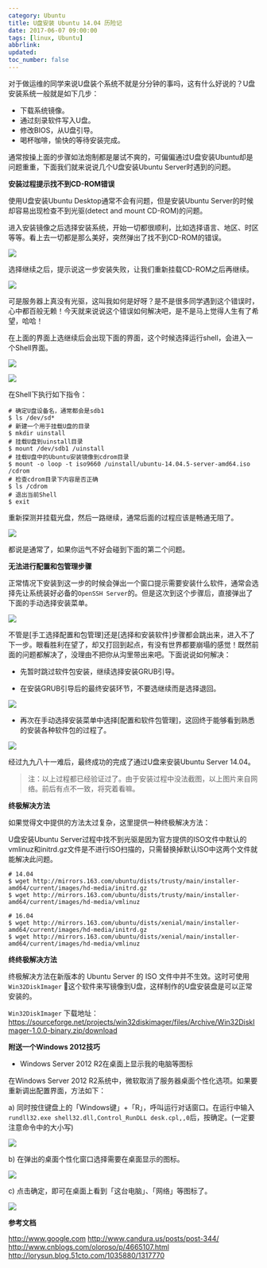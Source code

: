 ```yaml
---
category: Ubuntu
title: U盘安装 Ubuntu 14.04 历险记
date: 2017-06-07 09:00:00
tags: [linux, Ubuntu]
abbrlink:
updated:
toc_number: false
---
```


对于做运维的同学来说U盘装个系统不就是分分钟的事吗，这有什么好说的？U盘安装系统一般就是如下几步：

- 下载系统镜像。
- 通过刻录软件写入U盘。
- 修改BIOS，从U盘引导。
- 喝杯咖啡，愉快的等待安装完成。

通常按操上面的步骤如法炮制都是屡试不爽的，可偏偏通过U盘安装Ubuntu却是问题重重，下面我们就来说说几个U盘安装Ubuntu Server时遇到的问题。

<!-- more -->

**安装过程提示找不到CD-ROM错误**

使用U盘安装Ubuntu Desktop通常不会有问题，但是安装Ubuntu Server的时候却容易出现检查不到光驱(detect and mount CD-ROM)的问题。

进入安装镜像之后选择安装系统，开始一切都很顺利，比如选择语言、地区、时区等等。看上去一切都是那么美好，突然弹出了找不到CD-ROM的错误。

![](https://www.hi-linux.com/img/linux/uinstall1.png)


选择继续之后，提示说这一步安装失败，让我们重新挂载CD-ROM之后再继续。

![](https://www.hi-linux.com/img/linux/uinstall2.png)

可是服务器上真没有光驱，这叫我如何是好呀？是不是很多同学遇到这个错误时，心中都百般无赖！今天就来说说这个错误如何解决吧，是不是马上觉得人生有了希望，哈哈！


在上面的界面上选继续后会出现下面的界面，这个时候选择运行shell，会进入一个Shell界面。

![](https://www.hi-linux.com/img/linux/uinstall3.png)

![](https://www.hi-linux.com/img/linux/uinstall4.png)

在Shell下执行如下指令：

```
# 确定U盘设备名，通常都会是sdb1
$ ls /dev/sd*
# 新建一个用于挂载U盘的目录
$ mkdir uinstall
# 挂载U盘到uinstall目录
$ mount /dev/sdb1 /uinstall
# 挂载U盘中的Ubuntu安装镜像到cdrom目录
$ mount -o loop -t iso9660 /uinstall/ubuntu-14.04.5-server-amd64.iso /cdrom
# 检查cdrom目录下内容是否正确
$ ls /cdrom
# 退出当前Shell
$ exit
```

重新探测并挂载光盘，然后一路继续，通常后面的过程应该是畅通无阻了。

![](https://www.hi-linux.com/img/linux/uinstall5.png)

都说是通常了，如果你运气不好会碰到下面的第二个问题。

**无法进行配置和包管理步骤**

正常情况下安装到这一步的时候会弹出一个窗口提示需要安装什么软件，通常会选择先让系统装好必备的`OpenSSH Server`的。但是这次到这个步骤后，直接弹出了下面的手动选择安装菜单。

![](https://www.hi-linux.com/img/linux/uinstall6.jpg)

不管是[手工选择配置和包管理]还是[选择和安装软件]步骤都会跳出来，进入不了下一步。眼看胜利在望了，却又打回到起点，有没有世界都要崩塌的感觉！既然前面的问题都解决了，没理由不把你从沟里带出来吧。下面说说如何解决：

- 先暂时跳过软件包安装，继续选择安装GRUB引导。

- 在安装GRUB引导后的最终安装环节，不要选继续而是选择退回。

![](https://www.hi-linux.com/img/linux/uinstall7.jpg)

- 再次在手动选择安装菜单中选择[配置和软件包管理]，这回终于能够看到熟悉的安装各种软件包的过程了。

![](https://www.hi-linux.com/img/linux/uinstall8.jpg)


经过九九八十一难后，最终成功的完成了通过U盘来安装Ubuntu Server 14.04。

> 注：以上过程都已经验证过了。由于安装过程中没法截图，以上图片来自网络。前后有点不一致，将究着看嘛。

**终极解决方法**

如果觉得文中提供的方法太过复杂，这里提供一种终极解决方法：

U盘安装Ubuntu Server过程中找不到光驱是因为官方提供的ISO文件中默认的vmlinuz和initrd.gz文件是不进行ISO扫描的，只需替换掉默认ISO中这两个文件就能解决此问题。

```
# 14.04
$ wget http://mirrors.163.com/ubuntu/dists/trusty/main/installer-amd64/current/images/hd-media/initrd.gz
$ wget http://mirrors.163.com/ubuntu/dists/trusty/main/installer-amd64/current/images/hd-media/vmlinuz

# 16.04
$ wget http://mirrors.163.com/ubuntu/dists/xenial/main/installer-amd64/current/images/hd-media/initrd.gz
$ wget http://mirrors.163.com/ubuntu/dists/xenial/main/installer-amd64/current/images/hd-media/vmlinuz
```

**终终极解决方法**

终极解决方法在新版本的 Ubuntu Server 的 ISO 文件中并不生效。这时可使用 `Win32DiskImager` 这个软件来写镜像到U盘，这样制作的U盘安装盘是可以正常安装的。

`Win32DiskImager` 下载地址：https://sourceforge.net/projects/win32diskimager/files/Archive/Win32DiskImager-1.0.0-binary.zip/download

**附送一个Windows 2012技巧**

- Windows Server 2012 R2在桌面上显示我的电脑等图标

在Windows Server 2012 R2系统中，微软取消了服务器桌面个性化选项。如果要重新调出配置界面，方法如下：

a) 同时按住键盘上的「Windows键」+「R」，呼叫运行对话窗口。在运行中输入`rundll32.exe shell32.dll,Control_RunDLL desk.cpl,,0`后，按确定。(一定要注意命令中的大小写)

![](https://www.hi-linux.com/img/linux/uinstall9.jpg)

b) 在弹出的桌面个性化窗口选择需要在桌面显示的图标。

![](https://www.hi-linux.com/img/linux/uinstall10.jpg)

c) 点击确定，即可在桌面上看到「这台电脑」、「网络」等图标了。　

![](https://www.hi-linux.com/img/linux/uinstall11.jpg)

**参考文档**

http://www.google.com
http://www.candura.us/posts/post-344/
http://www.cnblogs.com/oloroso/p/4665107.html
http://lorysun.blog.51cto.com/1035880/1317770